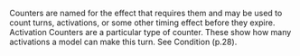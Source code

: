 Counters are named for the effect that requires them and may be used to count turns, activations, or some other timing effect before they expire.
Activation Counters are a particular type of counter. These show how many activations a model can make this turn.
See Condition (p.28).
